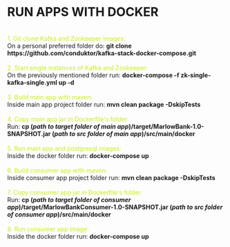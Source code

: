 <h1>RUN APPS WITH DOCKER</h1>
<br>
<span style="color:  #c5f015"> 1. Git clone Kafka and Zookeeper images: <br> </span>
On a personal preferred folder do: 
<strong>git clone https://github.com/conduktor/kafka-stack-docker-compose.git</strong>
<br>
<br>
<span style="color:  #c5f015"> 2. Start single instances of Kafka and Zookeeper: </span>
<br>
On the previously mentioned folder run: <strong>docker-compose -f zk-single-kafka-single.yml up -d</strong>
<br>
<br>
<span style="color:  #c5f015"> 3. Build main app with maven: </span>
<br>
Inside main app project folder run: <strong>mvn clean package -DskipTests</strong>
<br>
<br>
<span style="color:  #c5f015"> 4. Copy main app jar in Dockerfile's folder: </span>
<br>
Run: <strong>cp (<i>path to target folder of main app</i>)/target/MarlowBank-1.0-SNAPSHOT.jar (<i>path to src folder of main app</i>)/src/main/docker</strong>
<br>
<br>
<span style="color:  #c5f015"> 5. Run main app and postgresql images: </span>
<br>
Inside the docker folder run: <strong>docker-compose up</strong>
<br>
<br>
<span style="color:  #c5f015"> 6. Build consumer app with maven: </span>
<br>
Inside consumer app project folder run: <strong>mvn clean package -DskipTests</strong>
<br>
<br>
<span style="color:  #c5f015"> 7. Copy consumer app jar in Dockerfile's folder: </span>
<br>
Run: <strong>cp (<i>path to target folder of consumer app</i>)/target/MarlowBankConsumer-1.0-SNAPSHOT.jar (<i>path to src folder of consumer app</i>)/src/main/docker</strong>
<br>
<br>
<span style="color:  #c5f015"> 8. Run consumer app image: </span>
<br>
Inside the docker folder run: <strong>docker-compose up</strong>
